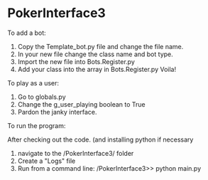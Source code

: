 # PokerInterface3
To add a bot:

  1. Copy the Template_bot.py file and change the file name.
  2. In your new file change the class name and bot type.
  3. Import the new file into Bots.Register.py
  4. Add your class into the array in Bots.Register.py
  Voila!
  
To play as a user:

  1. Go to globals.py
  2. Change the g_user_playing boolean to True
  3. Pardon the janky interface.

To run the program:

  After checking out the code. (and installing python if necessary
  1. navigate to the /PokerInterface3/ folder 
  2. Create a "Logs" file
  3. Run from a command line:
    /PokerInterface3>> python main.py
